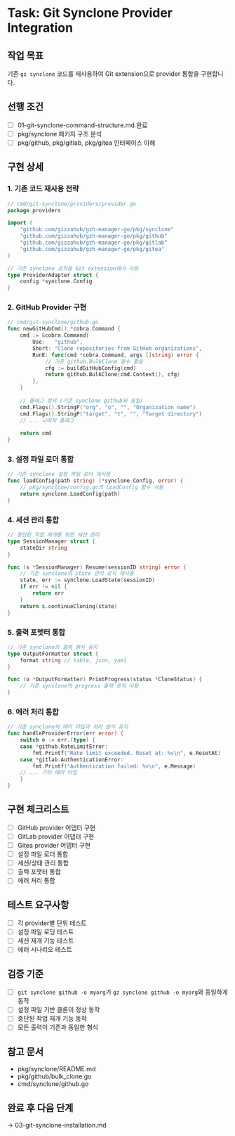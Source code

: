 # Task: Git Synclone Provider Integration

## 작업 목표
기존 `gz synclone` 코드를 재사용하여 Git extension으로 provider 통합을 구현합니다.

## 선행 조건
- [ ] 01-git-synclone-command-structure.md 완료
- [ ] pkg/synclone 패키지 구조 분석
- [ ] pkg/github, pkg/gitlab, pkg/gitea 인터페이스 이해

## 구현 상세

### 1. 기존 코드 재사용 전략
```go
// cmd/git-synclone/providers/provider.go
package providers

import (
    "github.com/gizzahub/gzh-manager-go/pkg/synclone"
    "github.com/gizzahub/gzh-manager-go/pkg/github"
    "github.com/gizzahub/gzh-manager-go/pkg/gitlab"
    "github.com/gizzahub/gzh-manager-go/pkg/gitea"
)

// 기존 synclone 로직을 Git extension에서 사용
type ProviderAdapter struct {
    config *synclone.Config
}
```

### 2. GitHub Provider 구현
```go
// cmd/git-synclone/github.go
func newGitHubCmd() *cobra.Command {
    cmd := &cobra.Command{
        Use:   "github",
        Short: "Clone repositories from GitHub organizations",
        RunE: func(cmd *cobra.Command, args []string) error {
            // 기존 github.BulkClone 함수 활용
            cfg := buildGitHubConfig(cmd)
            return github.BulkClone(cmd.Context(), cfg)
        },
    }
    
    // 플래그 정의 (기존 synclone github와 동일)
    cmd.Flags().StringP("org", "o", "", "Organization name")
    cmd.Flags().StringP("target", "t", "", "Target directory")
    // ... 나머지 플래그
    
    return cmd
}
```

### 3. 설정 파일 로더 통합
```go
// 기존 synclone 설정 파일 로더 재사용
func loadConfig(path string) (*synclone.Config, error) {
    // pkg/synclone/config.go의 LoadConfig 함수 사용
    return synclone.LoadConfig(path)
}
```

### 4. 세션 관리 통합
```go
// 중단된 작업 재개를 위한 세션 관리
type SessionManager struct {
    stateDir string
}

func (s *SessionManager) Resume(sessionID string) error {
    // 기존 synclone의 state 관리 로직 재사용
    state, err := synclone.LoadState(sessionID)
    if err != nil {
        return err
    }
    return s.continueCloning(state)
}
```

### 5. 출력 포맷터 통합
```go
// 기존 synclone의 출력 형식 유지
type OutputFormatter struct {
    format string // table, json, yaml
}

func (o *OutputFormatter) PrintProgress(status *CloneStatus) {
    // 기존 synclone의 progress 출력 로직 사용
}
```

### 6. 에러 처리 통합
```go
// 기존 synclone의 에러 타입과 처리 방식 유지
func handleProviderError(err error) {
    switch e := err.(type) {
    case *github.RateLimitError:
        fmt.Printf("Rate limit exceeded. Reset at: %v\n", e.ResetAt)
    case *gitlab.AuthenticationError:
        fmt.Printf("Authentication failed: %v\n", e.Message)
    // ... 기타 에러 타입
    }
}
```

## 구현 체크리스트
- [ ] GitHub provider 어댑터 구현
- [ ] GitLab provider 어댑터 구현
- [ ] Gitea provider 어댑터 구현
- [ ] 설정 파일 로더 통합
- [ ] 세션/상태 관리 통합
- [ ] 출력 포맷터 통합
- [ ] 에러 처리 통합

## 테스트 요구사항
- [ ] 각 provider별 단위 테스트
- [ ] 설정 파일 로딩 테스트
- [ ] 세션 재개 기능 테스트
- [ ] 에러 시나리오 테스트

## 검증 기준
- [ ] `git synclone github -o myorg`가 `gz synclone github -o myorg`와 동일하게 동작
- [ ] 설정 파일 기반 클론이 정상 동작
- [ ] 중단된 작업 재개 기능 동작
- [ ] 모든 출력이 기존과 동일한 형식

## 참고 문서
- pkg/synclone/README.md
- pkg/github/bulk_clone.go
- cmd/synclone/github.go

## 완료 후 다음 단계
→ 03-git-synclone-installation.md